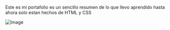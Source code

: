 Este es mi portafolio es un sencillo resumen de lo que llevo aprendido hasta ahora solo estan hechos de HTML y CSS 

![Image](https://github.com/user-attachments/assets/e81f6e60-67e5-4f0b-820a-05e82d695303)
